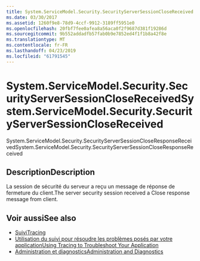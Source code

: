 ```yaml
---
title: System.ServiceModel.Security.SecurityServerSessionCloseReceived
ms.date: 03/30/2017
ms.assetid: 1260f9e8-78d9-4ccf-9912-3189ff5951e0
ms.openlocfilehash: 20fbf7fee0afea8a56aca0f2f9687d381f19286d
ms.sourcegitcommit: 9b552addadfb57fab0b9e7852ed4f1f1b8a42f8e
ms.translationtype: MT
ms.contentlocale: fr-FR
ms.lasthandoff: 04/23/2019
ms.locfileid: "61791545"
---
```

# <a name="systemservicemodelsecuritysecurityserversessionclosereceived"></a><span data-ttu-id="d9d86-102">System.ServiceModel.Security.SecurityServerSessionCloseReceived</span><span class="sxs-lookup"><span data-stu-id="d9d86-102">System.ServiceModel.Security.SecurityServerSessionCloseReceived</span></span>
<span data-ttu-id="d9d86-103">System.ServiceModel.Security.SecurityServerSessionCloseResponseReceived</span><span class="sxs-lookup"><span data-stu-id="d9d86-103">System.ServiceModel.Security.SecurityServerSessionCloseResponseReceived</span></span>  
  
## <a name="description"></a><span data-ttu-id="d9d86-104">Description</span><span class="sxs-lookup"><span data-stu-id="d9d86-104">Description</span></span>  
 <span data-ttu-id="d9d86-105">La session de sécurité du serveur a reçu un message de réponse de fermeture du client.</span><span class="sxs-lookup"><span data-stu-id="d9d86-105">The server security session received a Close response message from client.</span></span>  
  
## <a name="see-also"></a><span data-ttu-id="d9d86-106">Voir aussi</span><span class="sxs-lookup"><span data-stu-id="d9d86-106">See also</span></span>

- [<span data-ttu-id="d9d86-107">Suivi</span><span class="sxs-lookup"><span data-stu-id="d9d86-107">Tracing</span></span>](../../../../../docs/framework/wcf/diagnostics/tracing/index.md)
- [<span data-ttu-id="d9d86-108">Utilisation du suivi pour résoudre les problèmes posés par votre application</span><span class="sxs-lookup"><span data-stu-id="d9d86-108">Using Tracing to Troubleshoot Your Application</span></span>](../../../../../docs/framework/wcf/diagnostics/tracing/using-tracing-to-troubleshoot-your-application.md)
- [<span data-ttu-id="d9d86-109">Administration et diagnostics</span><span class="sxs-lookup"><span data-stu-id="d9d86-109">Administration and Diagnostics</span></span>](../../../../../docs/framework/wcf/diagnostics/index.md)
